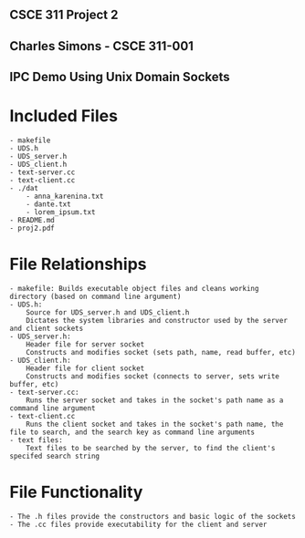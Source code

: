 ## CSCE 311 Project 2
## Charles Simons - CSCE 311-001

## IPC Demo Using Unix Domain Sockets

# Included Files
    - makefile
    - UDS.h
    - UDS_server.h
    - UDS_client.h
    - text-server.cc
    - text-client.cc
    - ./dat
        - anna_karenina.txt
        - dante.txt
        - lorem_ipsum.txt
    - README.md
    - proj2.pdf
# File Relationships
    - makefile: Builds executable object files and cleans working directory (based on command line argument)
    - UDS.h: 
        Source for UDS_server.h and UDS_client.h
        Dictates the system libraries and constructor used by the server and client sockets
    - UDS_server.h:
        Header file for server socket
        Constructs and modifies socket (sets path, name, read buffer, etc)
    - UDS_client.h:
        Header file for client socket
        Constructs and modifies socket (connects to server, sets write buffer, etc)
    - text-server.cc:
        Runs the server socket and takes in the socket's path name as a command line argument
    - text-client.cc
        Runs the client socket and takes in the socket's path name, the file to search, and the search key as command line arguments
    - text files:
        Text files to be searched by the server, to find the client's specifed search string
# File Functionality
    - The .h files provide the constructors and basic logic of the sockets
    - The .cc files provide executability for the client and server
